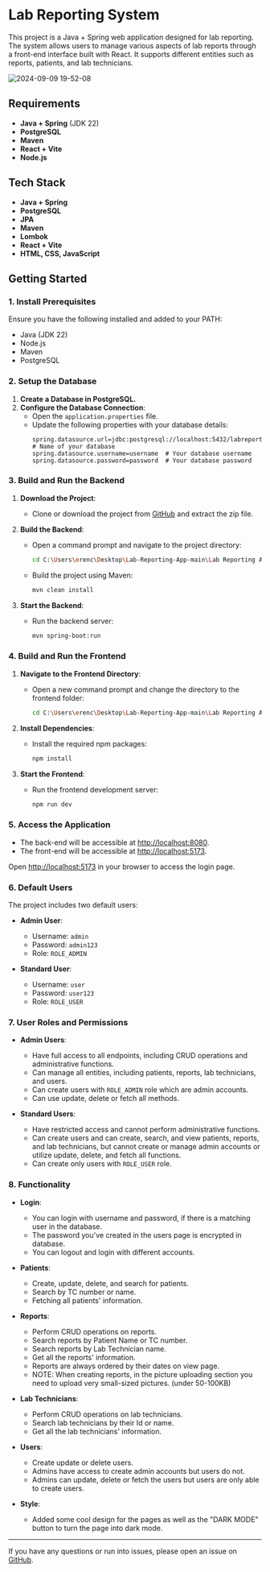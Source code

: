 # Lab Reporting System

This project is a Java + Spring web application designed for lab reporting. The system allows users to manage various aspects of lab reports through a front-end interface built with React. It supports different entities such as reports, patients, and lab technicians.

![2024-09-09 19-52-08](https://github.com/user-attachments/assets/adc7a698-2168-4e35-aac9-c0353cd5f156)

## Requirements

- **Java + Spring** (JDK 22)
- **PostgreSQL**
- **Maven**
- **React + Vite**
- **Node.js**

## Tech Stack

- **Java + Spring**
- **PostgreSQL**
- **JPA**
- **Maven**
- **Lombok**
- **React + Vite**
- **HTML, CSS, JavaScript**

## Getting Started

### 1. Install Prerequisites

Ensure you have the following installed and added to your PATH:
- Java (JDK 22)
- Node.js
- Maven
- PostgreSQL

  
### 2. Setup the Database

1. **Create a Database in PostgreSQL.**
2. **Configure the Database Connection**:
   - Open the `application.properties` file.
   - Update the following properties with your database details:
     ```properties
     spring.datasource.url=jdbc:postgresql://localhost:5432/labreportingapp  # Name of your database
     spring.datasource.username=username  # Your database username
     spring.datasource.password=password  # Your database password
     ```

### 3. Build and Run the Backend

1. **Download the Project**:
   - Clone or download the project from [GitHub](https://github.com/erenculhaci/Lab-Reporting-App) and extract the zip file.

2. **Build the Backend**:
   - Open a command prompt and navigate to the project directory:
     ```bash
     cd C:\Users\erenc\Desktop\Lab-Reporting-App-main\Lab Reporting App
     ```
   - Build the project using Maven:
     ```bash
     mvn clean install
     ```

3. **Start the Backend**:
   - Run the backend server:
     ```bash
     mvn spring-boot:run
     ```

### 4. Build and Run the Frontend

1. **Navigate to the Frontend Directory**:
   - Open a new command prompt and change the directory to the frontend folder:
     ```bash
     cd C:\Users\erenc\Desktop\Lab-Reporting-App-main\Lab Reporting App Front-End
     ```

2. **Install Dependencies**:
   - Install the required npm packages:
     ```bash
     npm install
     ```

3. **Start the Frontend**:
   - Run the frontend development server:
     ```bash
     npm run dev
     ```

### 5. Access the Application

- The back-end will be accessible at [http://localhost:8080](http://localhost:8080).
- The front-end will be accessible at [http://localhost:5173](http://localhost:5173).

Open [http://localhost:5173](http://localhost:5173) in your browser to access the login page.

### 6. Default Users

The project includes two default users:

- **Admin User**:
  - Username: `admin`
  - Password: `admin123`
  - Role: `ROLE_ADMIN`

- **Standard User**:
  - Username: `user`
  - Password: `user123`
  - Role: `ROLE_USER`

### 7. User Roles and Permissions

- **Admin Users**:
  - Have full access to all endpoints, including CRUD operations and administrative functions.
  - Can manage all entities, including patients, reports, lab technicians, and users.
  - Can create users with `ROLE_ADMIN` role which are admin accounts.
  - Can use update, delete or fetch all methods.

- **Standard Users**:
  - Have restricted access and cannot perform administrative functions.
  - Can create users and can create, search, and view patients, reports, and lab technicians, but cannot create or manage admin accounts or utilize update, delete, and fetch all functions.
  - Can create only users with `ROLE_USER` role.

### 8. Functionality
- **Login**:
  - You can login with username and password, if there is a matching user in the database.
  - The password you've created in the users page is encrypted in database.
  - You can logout and login with different accounts.
     
- **Patients**:
  - Create, update, delete, and search for patients.
  - Search by TC number or name.
  - Fetching all patients' information.

- **Reports**:
  - Perform CRUD operations on reports.
  - Search reports by Patient Name or TC number.
  - Search reports by Lab Technician name.
  - Get all the reports' information.
  - Reports are always ordered by their dates on view page.
  - NOTE: When creating reports, in the picture uploading section you need to upload very small-sized pictures. (under 50-100KB)

- **Lab Technicians**:
  - Perform CRUD operations on lab technicians.
  - Search lab technicians by their Id or name.
  - Get all the lab technicians' information.

- **Users**:
  - Create update or delete users.
  - Admins have access to create admin accounts but users do not.
  - Admins can update, delete or fetch the users but users are only able to create users.
    
- **Style**:
  - Added some cool design for the pages as well as the "DARK MODE" button to turn the page into dark mode. 
---

If you have any questions or run into issues, please open an issue on [GitHub](https://github.com/erenculhaci/Lab-Reporting-App/issues).

